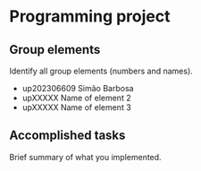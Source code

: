 
# Programming project

## Group elements

Identify all group elements (numbers and names).

- up202306609 Simão Barbosa
- upXXXXX Name of element 2
- upXXXXX Name of element 3


## Accomplished tasks

Brief summary of what you implemented.


